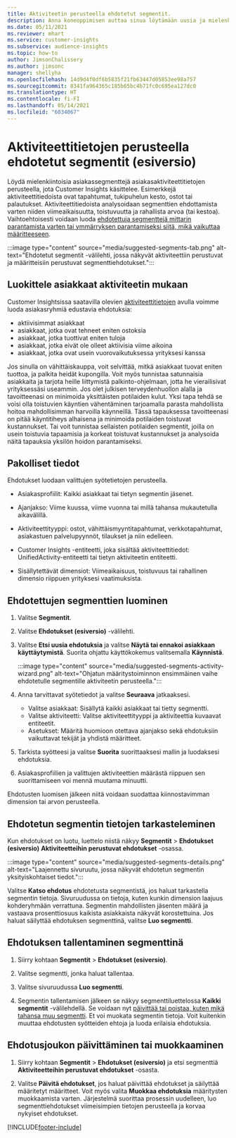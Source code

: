 ```yaml
---
title: Aktiviteetin perusteella ehdotetut segmentit.
description: Anna koneoppimisen auttaa sinua löytämään uusia ja mielenkiintoisia segmenttejä asiakasaktiviteettien perusteella.
ms.date: 05/11/2021
ms.reviewer: mhart
ms.service: customer-insights
ms.subservice: audience-insights
ms.topic: how-to
author: JimsonChalissery
ms.author: jimsonc
manager: shellyha
ms.openlocfilehash: 14d9d4f0df6b5835f21fb63447d05853ee98a757
ms.sourcegitcommit: 8341fa964365c185b65bc4b71fc0c695ea127dc0
ms.translationtype: HT
ms.contentlocale: fi-FI
ms.lasthandoff: 05/14/2021
ms.locfileid: "6034067"
---
```

# <a name="suggested-segments-based-on-activity-data-preview"></a>Aktiviteettitietojen perusteella ehdotetut segmentit (esiversio)

Löydä mielenkiintoisia asiakassegmenttejä asiakasaktiviteettitietojen perusteella, jota Customer Insights käsittelee. Esimerkkejä aktiviteettitiedoista ovat tapahtumat, tukipuhelun kesto, ostot tai palautukset. Aktiviteettitiedoista analysoidaan segmenttien ehdottamista varten niiden viimeaikaisuutta, toistuvuutta ja rahallista arvoa (tai kestoa). Vaihtoehtoisesti voidaan luoda [ehdotettuja segmenttejä mittarin parantamista varten tai ymmärryksen parantamiseksi siitä, mikä vaikuttaa määritteeseen](suggested-segments.md).

:::image type="content" source="media/suggested-segments-tab.png" alt-text="Ehdotetut segmentit -välilehti, jossa näkyvät aktiviteettiin perustuvat ja määritteisiin perustuvat segmenttiehdotukset.":::

## <a name="categorize-customers-by-activity"></a>Luokittele asiakkaat aktiviteetin mukaan

Customer Insightsissa saatavilla olevien [aktiviteettitietojen](activities.md) avulla voimme luoda asiakasryhmiä edustavia ehdotuksia:

- aktiivisimmat asiakkaat 
- asiakkaat, jotka ovat tehneet eniten ostoksia 
- asiakkaat, jotka tuottivat eniten tuloja 
- asiakkaat, jotka eivät ole olleet aktiivisia viime aikoina 
- asiakkaat, jotka ovat usein vuorovaikutuksessa yrityksesi kanssa  

Jos sinulla on vähittäiskauppa, voit selvittää, mitkä asiakkaat tuovat eniten tuottoa, ja palkita heidät kupongilla. Voit myös tunnistaa satunnaisia asiakkaita ja tarjota heille liittymistä palkinto-ohjelmaan, jotta he vierailisivat yrityksessäsi useammin.
Jos olet julkisen terveydenhuollon alalla ja tavoitteenasi on minimoida yksittäisten potilaiden kulut. Yksi tapa tehdä se voisi olla toistuvien käyntien vähentäminen tarjoamalla parasta mahdollista hoitoa mahdollisimman harvoilla käynneillä. Tässä tapauksessa tavoitteenasi on pitää käyntitiheys alhaisena ja minimoida potilaiden toistuvat kustannukset. Tai voit tunnistaa sellaisten potilaiden segmentit, joilla on usein toistuvia tapaamisia ja korkeat toistuvat kustannukset ja analysoida näitä tapauksia yksilön hoidon parantamiseksi. 

## <a name="required-data"></a>Pakolliset tiedot

Ehdotukset luodaan valittujen syötetietojen perusteella. 

- Asiakasprofiilit: Kaikki asiakkaat tai tietyn segmentin jäsenet. 

- Ajanjakso: Viime kuussa, viime vuonna tai millä tahansa mukautetulla aikavälillä.

- Aktiviteettityyppi: ostot, vähittäismyyntitapahtumat, verkkotapahtumat, asiakastuen palvelupyynnöt, tilaukset ja niin edelleen.  

- Customer Insights -entiteetti, joka sisältää aktiviteettitiedot: UnifiedActivity-entiteetti tai tietyn aktiviteetin entiteetti. 

- Sisällytettävät dimensiot: Viimeaikaisuus, toistuvuus tai rahallinen dimensio riippuen yrityksesi vaatimuksista.

## <a name="generate-suggested-segments"></a>Ehdotettujen segmenttien luominen

1. Valitse **Segmentit**.

1. Valitse **Ehdotukset (esiversio)** -välilehti.

1. Valitse **Etsi uusia ehdotuksia** ja valitse **Näytä tai ennakoi asiakkaan käyttäytymistä**. Suorita ohjattu käyttökokemus valitsemalla **Käynnistä**.

   :::image type="content" source="media/suggested-segments-activity-wizard.png" alt-text="Ohjatun määritystoiminnon ensimmäinen vaihe ehdotetulle segmentille aktiviteetin perusteella.":::

1. Anna tarvittavat syötetiedot ja valitse **Seuraava** jatkaaksesi.

   - Valitse asiakkaat: Sisällytä kaikki asiakkaat tai tietty segmentti.
   - Valitse aktiviteetti: Valitse aktiviteettityyppi ja aktiviteettia kuvaavat entiteetit.
   - Asetukset: Määritä huomioon otettava ajanjakso sekä ehdotuksiin vaikuttavat tekijät ja yhdistä määritteet.

1. Tarkista syötteesi ja valitse **Suorita** suorittaaksesi mallin ja luodaksesi ehdotuksia.

1. Asiakasprofiilien ja valittujen aktiviteettien määrästä riippuen sen suorittamiseen voi mennä muutama minuutti. 

Ehdotusten luomisen jälkeen niitä voidaan suodattaa kiinnostavimman dimension tai arvon perusteella. 

## <a name="view-details-of-a-suggested-segment"></a>Ehdotetun segmentin tietojen tarkasteleminen

Kun ehdotukset on luotu, luettelo niistä näkyy **Segmentit** > **Ehdotukset (esiversio)** **Aktiviteetteihin perustuvat ehdotukset** -osassa.

:::image type="content" source="media/suggested-segments-details.png" alt-text="Laajennettu sivuruutu, jossa näkyvät ehdotetun segmentin yksityiskohtaiset tiedot.":::

Valitse **Katso ehdotus** ehdotetusta segmentistä, jos haluat tarkastella segmentin tietoja. Sivuruudussa on tietoja, kuten kunkin dimension laajuus kohderyhmään verrattuna. Segmentin mahdollisten jäsenten määrä ja vastaava prosenttiosuus kaikista asiakkaista näkyvät korostettuina. Jos haluat säilyttää ehdotuksen segmenttinä, valitse **Luo segmentti**.    

## <a name="save-a-suggestion-as-a-segment"></a>Ehdotuksen tallentaminen segmenttinä

1. Siirry kohtaan **Segmentit** > **Ehdotukset (esiversio)**.

1. Valitse segmentti, jonka haluat tallentaa. 

1. Valitse sivuruudussa **Luo segmentti**. 

1. Segmentin tallentamisen jälkeen se näkyy segmenttiluettelossa **Kaikki segmentit** -välilehdellä. Se voidaan nyt [päivittää tai poistaa, kuten mikä tahansa muu segmentti](segments.md). Et voi muokata segmentin tietoja. Voit kuitenkin muuttaa ehdotusten syötteiden ehtoja ja luoda erilaisia ehdotuksia.

## <a name="refresh-or-edit-a-set-of-suggestions"></a>Ehdotusjoukon päivittäminen tai muokkaaminen

1. Siirry kohtaan **Segmentit**  > **Ehdotukset (esiversio)** ja etsi segmenttiä **Aktiviteetteihin perustuvat ehdotukset** -osasta.

1. Valitse **Päivitä ehdotukset**, jos haluat päivittää ehdotukset ja säilyttää määritetyt määritteet. Voit myös valita **Muokkaa ehdotuksia** määritysten muokkaamista varten. Järjestelmä suorittaa prosessin uudelleen, luo segmenttiehdotukset viimeisimpien tietojen perusteella ja korvaa nykyiset ehdotukset.

[!INCLUDE[footer-include](../includes/footer-banner.md)]
